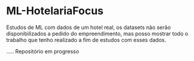 # ML-HotelariaFocus
 Estudos de ML com dados de um hotel real, os datasets não serão disponibilizados a pedido do empreendimento, mas posso mostrar todo o trabalho que tenho realizado a fim de estudos com esses dados.

..... Repositório em progresso

